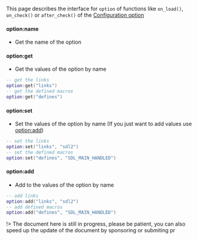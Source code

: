 
This page describes the interface for `option` of functions like `on_load()`, `on_check()` or `after_check()` of the [Configuration option](manual/configuration_option.md)

#### option:name

- Get the name of the option

#### option:get

- Get the values of the option by name

```lua
-- get the links
option:get("links")
-- get the defined macros
option:get("defines")
```

#### option:set

- Set the values of the option by name (If you just want to add values use [option:add](#optionadd))

```lua
-- set the links
option:set("links", "sdl2")
-- set the defined macros
option:set("defines", "SDL_MAIN_HANDLED")
```

#### option:add

- Add to the values of the option by name

```lua
-- add links
option:add("links", "sdl2")
-- add defined macros
option:add("defines", "SDL_MAIN_HANDLED")
```

!> The document here is still in progress, please be patient, you can also speed up the update of the document by sponsoring or submiting pr

